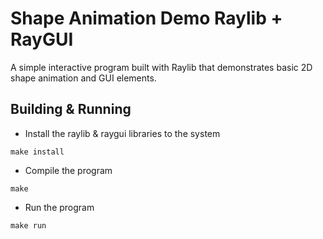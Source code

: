 # Shape Animation Demo Raylib + RayGUI

A simple interactive program built with Raylib that demonstrates basic 2D shape animation and GUI elements.


## Building & Running

- Install the raylib & raygui libraries to the system

```
make install
```

- Compile the program

```
make
```

- Run the program

```
make run
```
